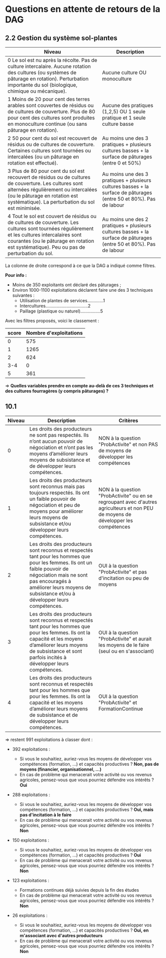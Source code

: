 # Questions en attente de retours de la DAG

## 2.2 Gestion du système sol-plantes

| Niveau | Description |
|--------|-------------|
|   0   Le sol est nu après la récolte. Pas de culture intercalaire. Aucune rotation des cultures (ou systèmes de pâturage en rotation). Perturbation importante du sol (biologique, chimique ou mécanique).  | Aucune culture OU monoculture |
|   1   Moins de 20 pour cent des terres arables sont couvertes de résidus ou de cultures de couverture. Plus de 80 pour cent des cultures sont produites en monoculture continue (ou sans pâturage en rotation).  | Aucune des pratiques (1,2,5) OU 1 seule pratique et 1 seule culture basse |
|   2   50 pour cent du sol est recouvert de résidus ou de cultures de couverture. Certaines cultures sont tournées ou intercalées (ou un pâturage en rotation est effectué).  | Au moins une des 3 pratiques + plusieurs cultures basses + la surface de pâturages (entre 0 et 50%) |
|   3   Plus de 80 pour cent du sol est recouvert de résidus ou de cultures de couverture. Les cultures sont alternées régulièrement ou intercalées (ou le pâturage en rotation est systématique). La perturbation du sol est minimisée.  | Au moins une des 3 pratiques + plusieurs cultures basses + la surface de pâturages (entre 50 et 80%). Pas de labour |
|   4   Tout le sol est couvert de résidus ou de cultures de couverture. Les cultures sont tournées régulièrement et les cultures intercalaires sont courantes (ou le pâturage en rotation est systématique). Peu ou pas de perturbation du sol.  | Au moins une des 2 pratiques + plusieurs cultures basses + la surface de pâturages (entre 50 et 80%). Pas de labour |

La colonne de droite correspond à ce que la DAG a indiqué comme filtres.

**Pour info :**
- Moins de 350 exploitants ont déclaré des pâturages ;
- Environ 1000-1100 exploitations déclarent faire une des 3 techniques suivantes :
  - Utilisation de plantes de services.............1
  - Intercultures..................................2
  - Paillage (plastique ou naturel)................5

Avec les filtres proposés, voici le classement :

| score |    Nombre d'exploitations |
|-------|------|
| 0     |  575 |
| 1     | 1265 |
| 2     |  624 |
| 3-4   |    0 |
| 5     |  361 |


=> **Quelles variables prendre en compte au-delà de ces 3 techniques et des cultures fourragères (y compris pâturages) ?**

## 10.1 

| Niveau | Description                                                                                                                                                   | Critères           |
|--------|---------------------------------------------------------------------------------------------------------------------------------------------------------------|----------------------------------------------------------|
| 0      | Les droits des producteurs ne sont pas respectés. Ils n’ont aucun pouvoir de négociation et n’ont pas les moyens d’améliorer leurs moyens de subsistance et de développer leurs compétences. | NON à la question "ProbActivite" et non PAS de moyens de développer les compétences                                       |
| 1      | Les droits des producteurs sont reconnus mais pas toujours respectés. Ils ont un faible pouvoir de négociation et peu de moyens pour améliorer leurs moyens de subsistance et/ou développer leurs compétences. | NON à la question "ProbActivite" ou en se regroupant avec d'autres agriculteurs et non PEU de moyens de développer les compétences |
| 2      | Les droits des producteurs sont reconnus et respectés tant pour les hommes que pour les femmes. Ils ont un faible pouvoir de négociation mais ne sont pas encouragés à améliorer leurs moyens de subsistance et/ou à développer leurs compétences. | OUI à la question "ProbActivite" et pas d'incitation ou peu de moyens                                                        |
| 3      | Les droits des producteurs sont reconnus et respectés tant pour les hommes que pour les femmes. Ils ont la capacité et les moyens d’améliorer leurs moyens de subsistance et sont parfois incités à développer leurs compétences. | OUI à la question "ProbActivite" et  aurait les moyens de le faire (seul ou en s'associant)                                |
| 4      | Les droits des producteurs sont reconnus et respectés tant pour les hommes que pour les femmes. Ils ont la capacité et les moyens d’améliorer leurs moyens de subsistance et de développer leurs compétences. | OUI à la question "ProbActivite" et  FormationContinue |

=> restent 991 exploitations à classer dont : 

- 392 exploitations : 
  - Si vous le souhaitiez, auriez-vous les moyens de développer vos compétences (formation, ...) et capacités productives ? **Non, pas de moyens (financier, organisationnel, ...)**
  - En cas de problème qui menacerait votre activité ou vos revenus agricoles, pensez-vous que vous pourriez défendre vos intérêts ? **Oui**

- 288 exploitations : 
  - Si vous le souhaitiez, auriez-vous les moyens de développer vos compétences (formation, ...) et capacités productives ? **Oui, mais pas d'incitation à le faire**
  - En cas de problème qui menacerait votre activité ou vos revenus agricoles, pensez-vous que vous pourriez défendre vos intérêts ? **Non**
  
- 150 exploitations : 
  - Si vous le souhaitiez, auriez-vous les moyens de développer vos compétences (formation, ...) et capacités productives ? **Oui**
  - En cas de problème qui menacerait votre activité ou vos revenus agricoles, pensez-vous que vous pourriez défendre vos intérêts ? **Non**
  
- 123 exploitations : 
  - Formations continues déjà suivies depuis la fin des études
  - En cas de problème qui menacerait votre activité ou vos revenus agricoles, pensez-vous que vous pourriez défendre vos intérêts ? **Non**
    
- 26 exploitations : 
  - Si vous le souhaitiez, auriez-vous les moyens de développer vos compétences (formation, ...) et capacités productives ? **Oui, en m'associant avec d'autres producteurs**
  - En cas de problème qui menacerait votre activité ou vos revenus agricoles, pensez-vous que vous pourriez défendre vos intérêts ? **Non**
